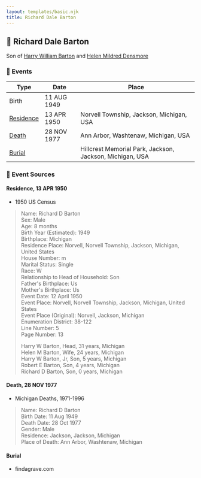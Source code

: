 ```yaml
---
layout: templates/basic.njk
title: Richard Dale Barton
---
```

## 🔵 Richard Dale Barton

Son of [Harry William Barton](/people/8/83492690) and [Helen Mildred Densmore](/people/5/54702290)

### 📆 Events

Type | Date | Place
------ | ------ | ------
Birth | 11 AUG 1949 |
[Residence](#event-event-0) | 13 APR 1950 | Norvell Township, Jackson, Michigan, USA
[Death](#event-event-4) | 28 NOV 1977 | Ann Arbor, Washtenaw, Michigan, USA
[Burial](#event-event-5) |  | Hillcrest Memorial Park, Jackson, Jackson, Michigan, USA

### 📰 Event Sources

#### <a id="event-event-0"></a> Residence, 13 APR 1950
* 1950 US Census
>   
  > Name: Richard D Barton  
  > Sex: Male  
  > Age: 8 months  
  > Birth Year (Estimated): 1949  
  > Birthplace: Michigan  
  > Residence Place: Norvell, Norvell Township, Jackson, Michigan, United States  
  > House Number: m  
  > Marital Status: Single  
  > Race: W  
  > Relationship to Head of Household: Son  
  > Father's Birthplace: Us  
  > Mother's Birthplace: Us  
  > Event Date: 12 April 1950  
  > Event Place: Norvell, Norvell Township, Jackson, Michigan, United States  
  > Event Place (Original): Norvell, Jackson, Michigan  
  > Enumeration District: 38-122  
  > Line Number: 5  
  > Page Number: 13  
  >   
  > Harry W Barton, Head, 31 years, Michigan  
  > Helen M Barton, Wife, 24 years, Michigan  
  > Harry W Barton, Jr, Son, 5 years, Michigan  
  > Robert E Barton, Son, 4 years, Michigan  
  > Richard D Barton, Son, 0 years, Michigan

#### <a id="event-event-4"></a> Death, 28 NOV 1977
* Michigan Deaths, 1971-1996
>   
  > Name: Richard D Barton  
  > Birth Date: 11 Aug 1949  
  > Death Date: 28 Oct 1977  
  > Gender: Male  
  > Residence: Jackson, Jackson, Michigan  
  > Place of Death: Ann Arbor, Washtenaw, Michigan

#### <a id="event-event-5"></a> Burial
* findagrave.com
